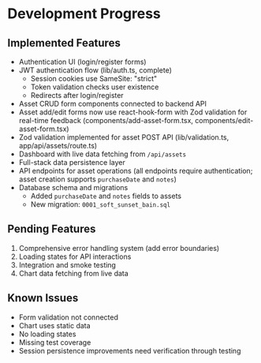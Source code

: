 # Development Progress

## Implemented Features
- Authentication UI (login/register forms)
- JWT authentication flow (lib/auth.ts, complete)
  - Session cookies use SameSite: "strict"
  - Token validation checks user existence
  - Redirects after login/register
- Asset CRUD form components connected to backend API
- Asset add/edit forms now use react-hook-form with Zod validation for real-time feedback (components/add-asset-form.tsx, components/edit-asset-form.tsx)
- Zod validation implemented for asset POST API (lib/validation.ts, app/api/assets/route.ts)
- Dashboard with live data fetching from `/api/assets`
- Full-stack data persistence layer
- API endpoints for asset operations (all endpoints require authentication; asset creation supports `purchaseDate` and `notes`)
- Database schema and migrations
  - Added `purchaseDate` and `notes` fields to assets
  - New migration: `0001_soft_sunset_bain.sql`

## Pending Features
1. Comprehensive error handling system (add error boundaries)
2. Loading states for API interactions
3. Integration and smoke testing
4. Chart data fetching from live data

## Known Issues
- Form validation not connected
- Chart uses static data
- No loading states
- Missing test coverage
- Session persistence improvements need verification through testing
